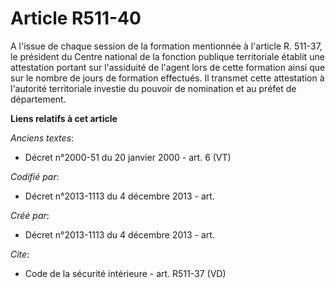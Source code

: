 # Article R511-40

A l'issue de chaque session de la formation mentionnée à l'article R. 511-37, le président du Centre national de la fonction
publique territoriale établit une attestation portant sur l'assiduité de l'agent lors de cette formation ainsi que sur le
nombre de jours de formation effectués. Il transmet cette attestation à l'autorité territoriale investie du pouvoir de
nomination et au préfet de département.

**Liens relatifs à cet article**

_Anciens textes_:

  - Décret n°2000-51 du 20 janvier 2000 - art. 6 (VT)

_Codifié par_:

  - Décret n°2013-1113 du 4 décembre 2013 - art.

_Créé par_:

  - Décret n°2013-1113 du 4 décembre 2013 - art.

_Cite_:

  - Code de la sécurité intérieure - art. R511-37 (VD)
